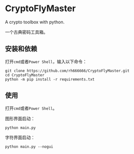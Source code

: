 # CryptoFlyMaster
A crypto toolbox with python.  

一个古典密码工具箱。

## 安装和依赖
打开`cmd`或者`Power Shell`，输入以下命令：
```shell
git clone https://github.com/rh666666/CryptoFlyMaster.git
cd CryptoFlyMaster
python -m pip install -r requirements.txt
```
## 使用
打开`cmd`或者`Power Shell`。  

图形界面启动：
```shell
python main.py
```
字符界面启动：
```shell
python main.py --nogui
```
